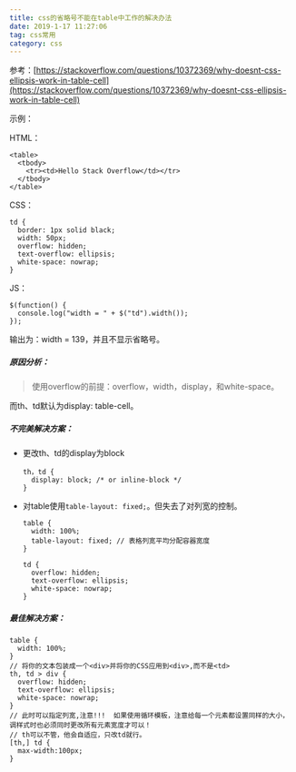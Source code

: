 ```yaml
---
title: css的省略号不能在table中工作的解决办法
date: 2019-1-17 11:27:06
tag: css常用
category: css
---
```

参考：[https://stackoverflow.com/questions/10372369/why-doesnt-css-ellipsis-work-in-table-cell](https://stackoverflow.com/questions/10372369/why-doesnt-css-ellipsis-work-in-table-cell)

示例：

HTML：
```
<table>
  <tbody>
    <tr><td>Hello Stack Overflow</td></tr>
  </tbody>
</table>
```
CSS：
```
td {
  border: 1px solid black;
  width: 50px;
  overflow: hidden;
  text-overflow: ellipsis;
  white-space: nowrap;
}
```
JS：
```
$(function() {
  console.log("width = " + $("td").width());
});
```
输出为：width = 139，并且不显示省略号。

##### 原因分析：
> 使用overflow的前提：overflow，width，display，和white-space。

而th、td默认为display: table-cell。

##### 不完美解决方案：
- 更改th、td的display为block
   
    ```
    th，td {
      display: block; /* or inline-block */
    }
    ```
- 对table使用`table-layout: fixed;`。但失去了对列宽的控制。
  
    ```
    table { 
      width: 100%;
      table-layout: fixed; // 表格列宽平均分配容器宽度
    }
    
    td {
      overflow: hidden;
      text-overflow: ellipsis;
      white-space: nowrap;
    }
    ```
##### 最佳解决方案：
```
table {
  width: 100%;
}
// 将你的文本包装成一个<div>并将你的CSS应用到<div>,而不是<td>
th, td > div {
  overflow: hidden;
  text-overflow: ellipsis;
  white-space: nowrap;
}
// 此时可以指定列宽,注意!!!  如果使用循环模板，注意给每一个元素都设置同样的大小，调样式时也必须同时更改所有元素宽度才可以！
// th可以不管，他会自适应，只改td就行。
[th,] td { 
  max-width:100px; 
}
```
